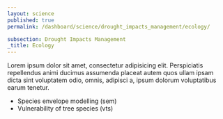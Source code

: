 ```yaml
---
layout: science
published: true
permalink: /dashboard/science/drought_impacts_management/ecology/

subsection: Drought Impacts Management
_title: Ecology
---
```

Lorem ipsum dolor sit amet, consectetur adipisicing elit. Perspiciatis repellendus animi ducimus assumenda placeat autem quos ullam ipsam dicta sint voluptatem odio, omnis, adipisci a, ipsum dolorum voluptatibus earum tenetur.

* Species envelope modelling (sem)
* Vulnerability of tree species (vts)